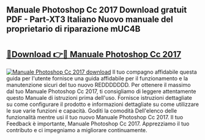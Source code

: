 ## Manuale Photoshop Cc 2017 Download gratuit PDF - Part-XT3 Italiano Nuovo manuale del proprietario di riparazione mUC4B

# <h2><a href="http://df9hdl0.blite.top/?on=Manuale+Photoshop+Cc+2017">🔗Download 👉🔴 Manuale Photoshop Cc 2017</a></h2>

[![Manuale Photoshop Cc 2017 download](https://i.imgur.com/lujVjoI.png)](http://df9hdl0.blite.top/?on=Manuale+Photoshop+Cc+2017)
Il tuo compagno affidabile questa guida per l'utente fornisce una guida affidabile per il funzionamento e la manutenzione sicuri del tuo nuovo REDDDDDDD. Per ottenere il massimo dal tuo Manuale Photoshop Cc 2017, ti consigliamo di leggere attentamente questo Manuale di istruzioni prima dell'uso. Fornisce istruzioni dettagliate su come configurare il prodotto e informazioni dettagliate su come utilizzare le sue varie funzioni e capacità. Goditi la comodità Dell'elenco delle funzionalità mentre usi il tuo nuovo Manuale Photoshop Cc 2017. Il tuo Feedback è importante, Manuale Photoshop Cc 2017. Apprezziamo il tuo contributo e ci impegniamo a migliorare continuamente.
